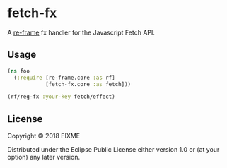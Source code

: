 # fetch-fx

A [re-frame](https://github.com/Day8/re-frame) fx handler for the Javascript Fetch API.

## Usage

```clj
(ns foo
  (:require [re-frame.core :as rf]
            [fetch-fx.core :as fetch]))

(rf/reg-fx :your-key fetch/effect)
```

## License

Copyright © 2018 FIXME

Distributed under the Eclipse Public License either version 1.0 or (at
your option) any later version.
